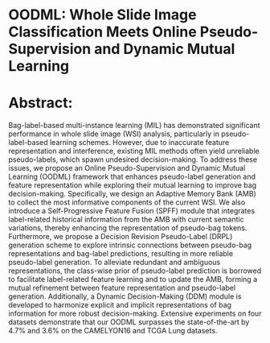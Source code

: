 
# OODML: Whole Slide Image Classification Meets Online Pseudo-Supervision and Dynamic Mutual Learning

# Abstract:
Bag-label-based multi-instance learning (MIL) has demonstrated significant performance in whole slide image (WSI) analysis, particularly in pseudo-label-based learning schemes. However, due to inaccurate feature representation and interference, existing MIL methods often yield unreliable pseudo-labels, which spawn undesired decision-making. To address these issues, we propose an Online Pseudo-Supervision and Dynamic Mutual Learning (OODML) framework that enhances pseudo-label generation and feature representation while exploring their mutual learning to improve bag decision-making. Specifically, we design an Adaptive Memory Bank (AMB) to collect the most informative components of the current WSI. We also introduce a Self-Progressive Feature Fusion (SPFF) module that integrates label-related historical information from the AMB with current semantic variations, thereby enhancing the representation of pseudo-bag tokens. Furthermore, we propose a Decision Revision Pseudo-Label (DRPL) generation scheme to explore intrinsic connections between pseudo-bag representations and bag-label predictions, resulting in more reliable pseudo-label generation. To alleviate redundant and ambiguous representations, the class-wise prior of pseudo-label prediction is borrowed to facilitate label-related feature learning and to update the AMB, forming a mutual refinement between feature representation and pseudo-label generation. Additionally, a Dynamic Decision-Making (DDM) module is developed to harmonize explicit and implicit representations of bag information for more robust decision-making. Extensive experiments on four datasets demonstrate that our OODML surpasses the state-of-the-art by 4.7% and 3.6% on the CAMELYON16 and TCGA Lung datasets.
